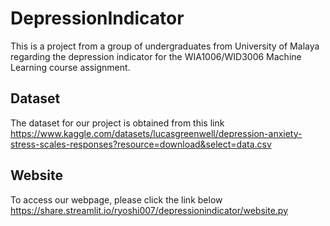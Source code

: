# DepressionIndicator
This is a project from a group of undergraduates from University of Malaya regarding the depression indicator for the WIA1006/WID3006 Machine Learning course assignment.


## Dataset
The dataset for our project is obtained from this link  
https://www.kaggle.com/datasets/lucasgreenwell/depression-anxiety-stress-scales-responses?resource=download&select=data.csv  

## Website
To access our webpage, please click the link below
https://share.streamlit.io/ryoshi007/depressionindicator/website.py
